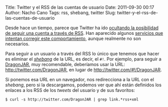 Title: Twitter y el RSS de las cuentas de usuario
Date: 2011-09-30 00:17
Author: Nacho Cano
Tags: rss, shebang, twitter
Slug: twitter-y-el-rss-de-las-cuentas-de-usuario

Desde hace un tiempo, parece que Twitter ha ido [ocultando la
posibilidad de seguir una cuenta a través de RSS][]. Han aparecido
algunos [servicios que intentan corregir este comportamiento][], aunque
realmente no son necesarios.

Para seguir a un usuario a través del RSS lo único que tenemos que hacer
es eliminar el _[shebang][]_ de la URL, es decir, el `#!`. Por ejemplo,
para seguir a [DragonJAR][], muy recomendable, deberíamos usar la URL:
<http://twitter.com/DragonJAR>, en lugar de
<http://twitter.com/#!/DragonJAR>.

Si ponemos esa URL en un navegador, nos redirecciona a la URL con el
_shebang_, pero si la descargamos, podemos ver que ahí están definidos
los enlaces a los RSS de los _tweets_ del usuario y de sus favoritos:

    $ curl -s http://twitter.com/DragonJAR | grep link.*rss+xml

  [ocultando la posibilidad de seguir una cuenta a través de RSS]: http://www.genbeta.com/sindicacion/facebook-y-twitter-eliminan-silenciosamente-sus-canales-de-suscripcion-rss#
    "ocultando la posibilidad de seguir una cuenta a través de RSS"
  [servicios que intentan corregir este comportamiento]: http://www.genbeta.com/sindicacion/sigue-cuentas-de-twitter-en-tu-lector-de-feeds-con-twitter-to-rss
    "servicios que intentan corregir este comportamiento"
  [shebang]: http://en.wikipedia.org/wiki/Shebang_(Unix)
    "shebang"
  [DragonJAR]: http://www.dragonjar.org/
    "DragonJAR"
